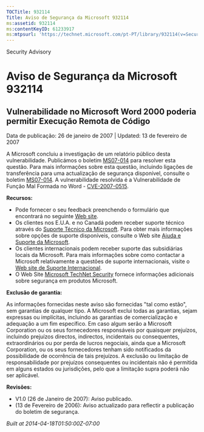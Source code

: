 ```yaml
---
TOCTitle: 932114
Title: Aviso de Segurança da Microsoft 932114
ms:assetid: 932114
ms:contentKeyID: 61233917
ms:mtpsurl: 'https://technet.microsoft.com/pt-PT/library/932114(v=Security.10)'
---
```


Security Advisory

Aviso de Segurança da Microsoft 932114
======================================

Vulnerabilidade no Microsoft Word 2000 poderia permitir Execução Remota de Código
---------------------------------------------------------------------------------

Data de publicação: 26 de janeiro de 2007 | Updated: 13 de fevereiro de 2007

A Microsoft concluiu a investigação de um relatório público desta vulnerabilidade. Publicámos o boletim [MS07-014](http://technet.microsoft.com/security/bulletin/ms07-014) para resolver esta questão. Para mais informações sobre esta questão, incluindo ligações de transferência para uma actualização de segurança disponível, consulte o boletim [MS07-014](http://technet.microsoft.com/security/bulletin/ms07-014). A vulnerabilidade resolvida é a Vulnerabilidade de Função Mal Formada no Word - [CVE-2007-0515](http://www.cve.mitre.org/cgi-bin/cvename.cgi?name=cve-2007-0515).

**Recursos:**

-   Pode fornecer o seu feedback preenchendo o formulário que encontrará no seguinte [Web site](https://support.microsoft.com/common/survey.aspx?scid=sw;en;1257&amp;showpage=1&amp;ws=technet&amp;sd=tech).
-   Os clientes nos E.U.A. e no Canadá podem receber suporte técnico através do [Suporte Técnico da Microsoft](http://go.microsoft.com/fwlink/?linkid=21131). Para obter mais informações sobre opções de suporte disponíveis, consulte o Web site [Ajuda e Suporte da Microsoft](http://support.microsoft.com/).
-   Os clientes internacionais podem receber suporte das subsidiárias locais da Microsoft. Para mais informações sobre como contactar a Microsoft relativamente a questões de suporte internacionais, visite o [Web site de Suporte Internacional](http://go.microsoft.com/fwlink/?linkid=21155).
-   O Web Site [Microsoft TechNet Security](http://go.microsoft.com/fwlink/?linkid=21132) fornece informações adicionais sobre segurança em produtos Microsoft.

**Exclusão de garantia:**

As informações fornecidas neste aviso são fornecidas "tal como estão", sem garantias de qualquer tipo. A Microsoft exclui todas as garantias, sejam expressas ou implícitas, incluindo as garantias de comercialização e adequação a um fim específico. Em caso algum serão a Microsoft Corporation ou os seus fornecedores responsáveis por quaisquer prejuízos, incluindo prejuízos directos, indirectos, incidentais ou consequentes, extraordinários ou por perda de lucros negociais, ainda que a Microsoft Corporation, ou os seus fornecedores tenham sido notificados da possibilidade de ocorrência de tais prejuízos. A exclusão ou limitação de responsabilidade por prejuízos consequentes ou incidentais não é permitida em alguns estados ou jurisdições, pelo que a limitação supra poderá não ser aplicável.

**Revisões:**

-   V1.0 (26 de Janeiro de 2007): Aviso publicado.
-   (13 de Fevereiro de 2006): Aviso actualizado para reflectir a publicação do boletim de segurança.

*Built at 2014-04-18T01:50:00Z-07:00*
